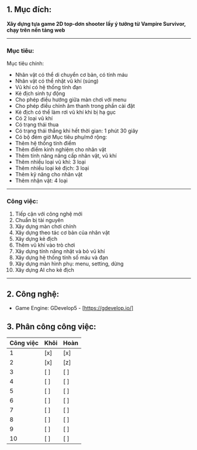 ## 1. Mục đích: 
**Xây dựng tựa game 2D top-dơn shooter lấy ý tưởng từ Vampire Survivor, chạy trên nền tảng web**
***
###  Mục tiêu:
Mục tiêu chính:
 - Nhân vật có thể di chuyển cơ bản, có tính máu
 - Nhân vật có thể nhặt vũ khí (súng)
 - Vũ khí có hệ thống tính đạn
 - Kẻ địch sinh tự động
 - Cho phép điều hướng giữa màn chơi với menu
 - Cho phép điều chỉnh âm thanh trong phần cài đật
 - Kẻ địch có thể làm rơi vũ khí khi bị hạ gục
 - Có 2 loại vũ khí
 - Có trạng thái thua
 - Có trạng thái thắng khi hết thời gian: 1 phút 30 giây
 - Có bộ đém giờ
Mục tiêu phụ/mở rộng:
 - Thêm hệ thống tính điểm
 - Thêm điểm kinh nghiệm cho nhân vật
 - Thêm tính năng nâng cấp nhân vật, vũ khí
 - Thêm nhiều loại vũ khí: 3 loại
 - Thêm nhiều loại kẻ địch: 3 loại
 - Thêm kỹ năng cho nhân vật
 - Thêm nhận vật: 4 loại
***
###  Công việc:
1. Tiếp cận với công nghệ mới
2. Chuẩn bị tài nguyên
3. Xây dựng màn chơi chính
4. Xây dựng theo tác cơ bản của nhân vật
5. Xây dựng kẻ địch 
6. Thêm vũ khí vào trò chơi
7. Xây dựng tính năng nhặt và bỏ vũ khí
8. Xây dựng hệ thống tính số máu và đạn
9. Xây dựng màn hình phụ: menu, setting, dừng
10. Xây dựng AI cho kẻ địch
***
## 2. Công nghệ:
- Game Engine: GDevelop5 - [https://gdevelop.io/]
## 3. Phân công công việc:
|Công việc|Khôi   |Hoàn  |
|---------|-------|-------|
|    1    |  [x]  |  [x]  |
|    2    |  [x]  |  [z]  |
|    3    |  [ ]  |  [ ]  |
|    4    |  [ ]  |  [ ]  |
|    5    |  [ ]  |  [ ]  |
|    6    |  [ ]  |  [ ]  |
|    7    |  [ ]  |  [ ]  |
|    8    |  [ ]  |  [ ]  |
|    9    |  [ ]  |  [ ]  |
|    10   |  [ ]  |  [ ]  |


